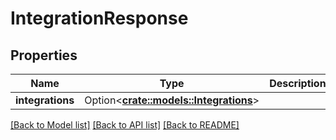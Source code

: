 # IntegrationResponse

## Properties

Name | Type | Description | Notes
------------ | ------------- | ------------- | -------------
**integrations** | Option<[**crate::models::Integrations**](Integrations.md)> |  | [optional]

[[Back to Model list]](../README.md#documentation-for-models) [[Back to API list]](../README.md#documentation-for-api-endpoints) [[Back to README]](../README.md)



